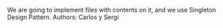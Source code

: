 We are going to implement files with contents on it, and we use Singleton Design Pattern. Authors: Carlos y Sergi

